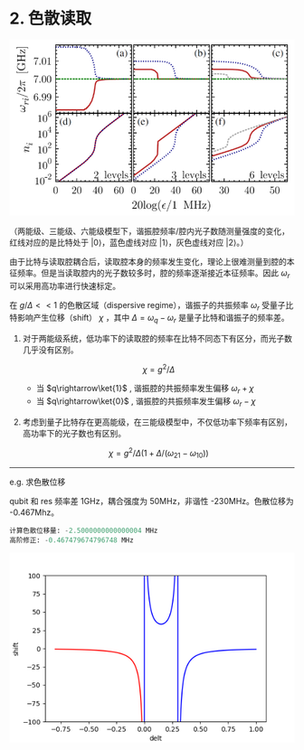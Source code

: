 # 2. 色散读取

![Alt text](image/dispersive-shift.jpg)

（两能级、三能级、六能级模型下，谐振腔频率/腔内光子数随测量强度的变化，红线对应的是比特处于 |0⟩，蓝色虚线对应 |1⟩，灰色虚线对应 |2⟩。）

由于比特与读取腔耦合后，读取腔本身的频率发生变化，理论上很难测量到腔的本征频率。但是当读取腔内的光子数较多时，腔的频率逐渐接近本征频率。因此 $\omega_r$ 可以采用高功率进行快速标定。

在 $g/\Delta << 1$ 的色散区域（dispersive regime），谐振子的共振频率 $\omega_r$ 受量子比特影响产生位移（shift） $\chi$ ，其中 $\Delta=\omega_q-\omega_r$ 是量子比特和谐振子的频率差。

1. 对于两能级系统，低功率下的读取腔的频率在比特不同态下有区分，而光子数几乎没有区别。

    $$
    \chi=g^2/\Delta
    \tag{9.1}
    $$
    
    * 当 $q\rightarrow\ket{1}$ , 谐振腔的共振频率发生偏移 $\omega_r+\chi$
    * 当 $q\rightarrow\ket{0}$ , 谐振腔的共振频率发生偏移 $\omega_r-\chi$
    
2. 考虑到量子比特存在更高能级，在三能级模型中，不仅低功率下频率有区别，高功率下的光子数也有区别。

    $$
    \chi=g^2/\Delta(1+\Delta/(\omega_{21}-\omega_{10}))
    \tag{9.2}
    $$

---
e.g. 求色散位移

qubit 和 res 频率差 1GHz，耦合强度为 50MHz，非谐性 -230MHz。色散位移为 -0.467Mhz。

```py
计算色散位移量: -2.5000000000000004 MHz
高阶修正: -0.467479674796748 MHz
```

![Alt text](image/dispersive-region.png)